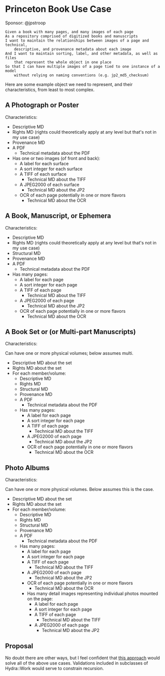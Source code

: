 # Princeton Book Use Case

Sponsor: @jpstroop

```
Given a book with many pages, and many images of each page  
As a repository comprised of digitized books and manuscripts  
I want to maintain the relationships between images of a page and technical, 
    descriptive, and provenance metadata about each image
And I want to maintain sorting, label, and other metadata, as well as files
    that represent the whole object in one place
So that I can have multiple images of a page tied to one instance of a model 
    without relying on naming conventions (e.g. jp2_md5_checksum)  
```

Here are some example object we need to represent, and their characteristics, from least to most complex.

## A Photograph or Poster

Characteristics:

 * Descriptive MD
 * Rights MD (rights could theoretically apply at any level but that's not in my use case)
 * Provenance MD
 * A PDF
    * Technical metadata about the PDF
 * Has one or two images (of front and back):
    * A label for each surface
    * A sort integer for each surface
    * A TIFF of each surface
      * Technical MD about the TIFF
    * A JPEG2000 of each surface
      * Technical MD about the JP2
    * OCR of each page potentially in one or more flavors
      * Technical MD about the OCR

## A Book, Manuscript, or Ephemera

Characteristics:

 * Descriptive MD
 * Rights MD (rights could theoretically apply at any level but that's not in my use case)
 * Structural MD
 * Provenance MD
 * A PDF
    * Technical metadata about the PDF
 * Has many pages:
    * A label for each page
    * A sort integer for each page
    * A TIFF of each page 
      * Technical MD about the TIFF
    * A JPEG2000 of each page 
      * Technical MD about the JP2
    * OCR of each page potentially in one or more flavors
      * Technical MD about the OCR

## A Book Set or (or Multi-part Manuscripts)

Characteristics:

Can have one or more physical volumes; below assumes multi. 

 * Descriptive MD about the set
 * Rights MD about the set
 * For each member/volume:
   * Descriptive MD
   * Rights MD
   * Structural MD
   * Provenance MD
   * A PDF
      * Technical metadata about the PDF
   * Has many pages:
      * A label for each page
      * A sort integer for each page
      * A TIFF of each page 
        * Technical MD about the TIFF
      * A JPEG2000 of each page 
        * Technical MD about the JP2
      * OCR of each page potentially in one or more flavors
        * Technical MD about the OCR

## Photo Albums

Characteristics:

Can have one or more physical volumes. Below assumes this is the case.

 * Descriptive MD about the set
 * Rights MD about the set
 * For each member/volume:
   * Descriptive MD
   * Rights MD
   * Structural MD
   * Provenance MD
   * A PDF
      * Technical metadata about the PDF
   * Has many pages:
      * A label for each page
      * A sort integer for each page
      * A TIFF of each page 
        * Technical MD about the TIFF
      * A JPEG2000 of each page 
        * Technical MD about the JP2
      * OCR of each page potentially in one or more flavors
        * Technical MD about the OCR
      * Has many detail images representing individual photos mounted on the page:
        * A label for each page
        * A sort integer for each page
        * A TIFF of each page 
          * Technical MD about the TIFF
        * A JPEG2000 of each page 
          * Technical MD about the JP2


## Proposal

No doubt there are other ways, but I feel confident that [this approach](https://github.com/projecthydra-labs/hydra-works/issues/9#issuecomment-58511913) would solve all of the above use cases. Validations included in subclasses of Hydra::Work would serve to constrain recursion.
